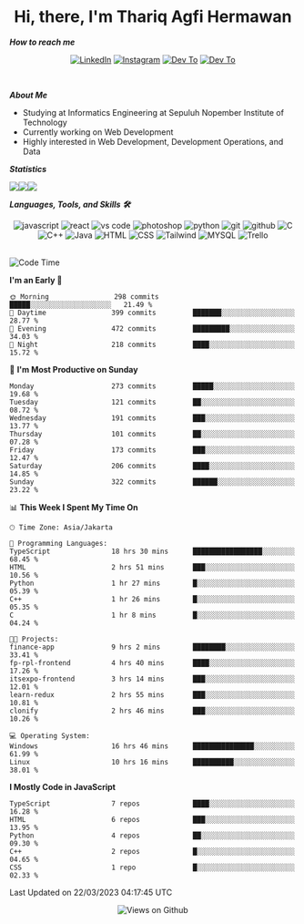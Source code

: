 <div align="center">
  <h1>Hi, there, I'm Thariq Agfi Hermawan</h1>
</div>


***How to reach me***
<p align='center'>
   <a href="https://www.linkedin.com/in/thariqagfihermawan" target="_blank"><img src="https://img.shields.io/badge/LinkedIn-0077B5?style=for-the-badge&logo=linkedin&logoColor=white" alt="LinkedIn"></a>
   <a href="https://www.instagram.com/thoriqagfi" target="_blank"><img src="https://img.shields.io/badge/Instagram-E4405F?style=for-the-badge&logo=instagram&logoColor=white" alt="Instagram"></a>
   <a href="https://medium.com/@thoriq.aghfi60" target="_blank"><img src="https://img.shields.io/badge/Medium-12100E?style=for-the-badge&logo=medium&logoColor=white" alt="Dev To"></a>
   <a href="https://linktr.ee/thoriqagfi" target="_blank"><img src="https://img.shields.io/badge/linktree-1de9b6?style=for-the-badge&logo=linktree&logoColor=white" alt="Dev To"></a>
</p>

<br>

***About Me***
- Studying at Informatics Engineering at Sepuluh Nopember Institute of Technology
- Currently working on Web Development
- Highly interested in Web Development, Development Operations, and Data

***Statistics***

<!-- [![GitHub Streak](http://github-readme-streak-stats.herokuapp.com?user=thoriqagfi&theme=dark)](https://git.io/streak-stats) -->

<div align="center">
  <div style="display: flex;">
    <img src="http://github-readme-streak-stats.herokuapp.com?user=thoriqagfi&theme=chartreuse-dark"/>
    <img src="https://github-readme-stats.vercel.app/api/top-langs/?username=thoriqagfi&layout=compact&&theme=chartreuse-dark&langs_count=8)](https://github.com/thoriqagfi"/>
    <img src="https://github-readme-stats.vercel.app/api?username=thoriqagfi&show_icons=true&theme=chartreuse-dark"/>
  </div>
</div>

<!-- [![Top Langs](https://github-readme-stats.vercel.app/api/top-langs/?username=thoriqagfi&layout=compact&&theme=chartreuse-dark&langs_count=8)](https://github.com/thoriqagfi)
< ![Agfi's GitHub stats](https://github-readme-stats.vercel.app/api?username=thoriqagfi&show_icons=true&theme=chartreuse-dark) -->

***Languages, Tools, and Skills 🛠***

  <div align="center">
    <img src="https://img.shields.io/badge/JavaScript-F7DF1E?style=for-the-badge&logo=javascript&logoColor=black" alt="javascript" />
    <img src="https://img.shields.io/badge/React-61DAFB?style=for-the-badge&logo=react&logoColor=black" alt="react" />
    <img src="https://img.shields.io/badge/vs%20code-007ACC?style=for-the-badge&logo=visual%20studio%20code&logoColor=white" alt="vs code" />
    <img src="https://img.shields.io/badge/adobe%20photoshop-31A8FF?style=for-the-badge&logo=adobe%20photoshop&logoColor=white" alt="photoshop" />
    <img src="https://img.shields.io/badge/python-3776AB?style=for-the-badge&logo=python&logoColor=white" alt="python" />
    <img src="https://img.shields.io/badge/Git-F05032?style=for-the-badge&logo=git&logoColor=white" alt="git" />
    <img src="https://img.shields.io/badge/GitHub-100000?style=for-the-badge&logo=github&logoColor=white" alt="github" />
    <img src="https://img.shields.io/badge/c-%2300599C.svg?style=for-the-badge&logo=c&logoColor=white" alt="C" />
    <img src="https://img.shields.io/badge/c++-%2300599C.svg?style=for-the-badge&logo=c%2B%2B&logoColor=white" alt="C++" />
    <img src="https://img.shields.io/badge/Java-ED8B00?style=for-the-badge&logo=java&logoColor=white" alt="Java"/>
    <img src="https://img.shields.io/badge/HTML5-E34F26?style=for-the-badge&logo=html5&logoColor=white" alt="HTML" />
    <img src="https://img.shields.io/badge/CSS-239120?&style=for-the-badge&logo=css3&logoColor=white" alt ="CSS" />
    <img src="https://img.shields.io/badge/tailwindcss-%2338B2AC.svg?style=for-the-badge&logo=tailwind-css&logoColor=white" alt="Tailwind" />
    <img src="https://img.shields.io/badge/MySQL-00000F?style=for-the-badge&logo=mysql&logoColor=white" alt="MYSQL" />
    <img src="https://img.shields.io/badge/Trello-%23026AA7.svg?style=for-the-badge&logo=Trello&logoColor=white" alt="Trello" />
  </div><br>

<!--START_SECTION:waka-->
![Code Time](http://img.shields.io/badge/Code%20Time-226%20hrs%2050%20mins-blue)

**I'm an Early 🐤** 

```text
🌞 Morning                298 commits         █████░░░░░░░░░░░░░░░░░░░░   21.49 % 
🌆 Daytime                399 commits         ███████░░░░░░░░░░░░░░░░░░   28.77 % 
🌃 Evening                472 commits         █████████░░░░░░░░░░░░░░░░   34.03 % 
🌙 Night                  218 commits         ████░░░░░░░░░░░░░░░░░░░░░   15.72 % 
```
📅 **I'm Most Productive on Sunday** 

```text
Monday                   273 commits         █████░░░░░░░░░░░░░░░░░░░░   19.68 % 
Tuesday                  121 commits         ██░░░░░░░░░░░░░░░░░░░░░░░   08.72 % 
Wednesday                191 commits         ███░░░░░░░░░░░░░░░░░░░░░░   13.77 % 
Thursday                 101 commits         ██░░░░░░░░░░░░░░░░░░░░░░░   07.28 % 
Friday                   173 commits         ███░░░░░░░░░░░░░░░░░░░░░░   12.47 % 
Saturday                 206 commits         ████░░░░░░░░░░░░░░░░░░░░░   14.85 % 
Sunday                   322 commits         ██████░░░░░░░░░░░░░░░░░░░   23.22 % 
```


📊 **This Week I Spent My Time On** 

```text
🕑︎ Time Zone: Asia/Jakarta

💬 Programming Languages: 
TypeScript               18 hrs 30 mins      █████████████████░░░░░░░░   68.45 % 
HTML                     2 hrs 51 mins       ███░░░░░░░░░░░░░░░░░░░░░░   10.56 % 
Python                   1 hr 27 mins        █░░░░░░░░░░░░░░░░░░░░░░░░   05.39 % 
C++                      1 hr 26 mins        █░░░░░░░░░░░░░░░░░░░░░░░░   05.35 % 
C                        1 hr 8 mins         █░░░░░░░░░░░░░░░░░░░░░░░░   04.24 % 

🐱‍💻 Projects: 
finance-app              9 hrs 2 mins        ████████░░░░░░░░░░░░░░░░░   33.41 % 
fp-rpl-frontend          4 hrs 40 mins       ████░░░░░░░░░░░░░░░░░░░░░   17.26 % 
itsexpo-frontend         3 hrs 14 mins       ███░░░░░░░░░░░░░░░░░░░░░░   12.01 % 
learn-redux              2 hrs 55 mins       ███░░░░░░░░░░░░░░░░░░░░░░   10.81 % 
clonify                  2 hrs 46 mins       ███░░░░░░░░░░░░░░░░░░░░░░   10.26 % 

💻 Operating System: 
Windows                  16 hrs 46 mins      ███████████████░░░░░░░░░░   61.99 % 
Linux                    10 hrs 16 mins      ██████████░░░░░░░░░░░░░░░   38.01 % 
```

**I Mostly Code in JavaScript** 

```text
TypeScript               7 repos             ████░░░░░░░░░░░░░░░░░░░░░   16.28 % 
HTML                     6 repos             ███░░░░░░░░░░░░░░░░░░░░░░   13.95 % 
Python                   4 repos             ██░░░░░░░░░░░░░░░░░░░░░░░   09.30 % 
C++                      2 repos             █░░░░░░░░░░░░░░░░░░░░░░░░   04.65 % 
CSS                      1 repo              █░░░░░░░░░░░░░░░░░░░░░░░░   02.33 % 
```




 Last Updated on 22/03/2023 04:17:45 UTC
<!--END_SECTION:waka-->

<div align="center">
<img src="https://komarev.com/ghpvc/?username=thoriqagfi&color=blue" alt="Views on Github" />
</div>